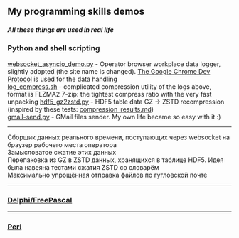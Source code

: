 ﻿## My programming skills demos

##### All these things are used in real life

### Python and shell scripting
[websocket_asyncio_demo.py](websocket_asyncio_demo.py) - Operator browser workplace data logger, slightly adopted (the site name is changed). [The Google Chrome Dev Protocol](https://chromedevtools.github.io/devtools-protocol/tot) is used for the data handling  
[log_compress.sh](log_compress.sh) - complicated compression utility of the logs above, format is FLZMA2 7-zip: the tightest compress ratio with the very fast unpacking
[hdf5_gz2zstd.py](hdf5_gz2zstd.py) - HDF5 table data GZ -> ZSTD recompression (inspired by these tests: [compression_results.md](compression_results.md))  
[gmail-send.py](gmail-send.py) - GMail files sender. My own life became so easy with it :)  
***
Сборщик данных реального времени, поступающих через websocket на браузер рабочего места оператора   
Замысловатое сжатие этих данных  
Перепаковка из GZ в ZSTD данных, хранящихся в таблице HDF5. Идея была навеяна тестами сжатия ZSTD со словарём  
Максимально упрощённая отправка файлов по гугловской почте  
***
### [Delphi/FreePascal](fpc_demo)

***
### [Perl](perl_demo)
